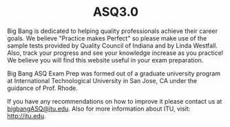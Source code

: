 
<h1 align="center">ASQ3.0</h1>

Big Bang is dedicated to helping quality professionals achieve their career goals. We believe "Practice makes Perfect" so please make use of the sample tests provided by Quality Council of Indiana and by Linda Westfall. Also, track your progress and see your knowledge increase as you practice! We believe you will find this website useful in your exam preparation.

Big Bang ASQ Exam Prep was formed out of a graduate university program at International Technological University in San Jose, CA under the guidance of Prof. Rhode.

If you have any recommendations on how to improve it please contact us at bigbangASQ@itu.edu. Also for more information about ITU, visit: http://itu.edu.
